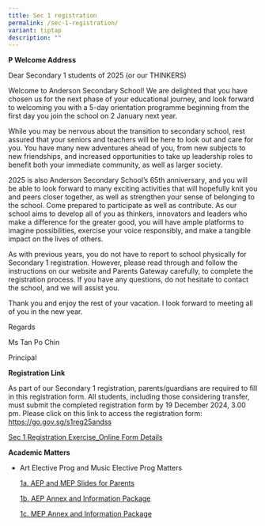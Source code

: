 ```yaml
---
title: Sec 1 registration
permalink: /sec-1-registration/
variant: tiptap
description: ""
---
```

<p><strong>P Welcome Address</strong>
</p>
<p>Dear Secondary 1 students of 2025 (or our THINKERS)</p>
<p>Welcome to Anderson Secondary School! We are delighted that you have chosen
us for the next phase of your educational journey, and look forward to
welcoming you with a 5-day orientation programme beginning from the first
day you join the school on 2 January next year.</p>
<p>While you may be nervous about the transition to secondary school, rest
assured that your seniors and teachers will be here to look out and care
for you. You have many new adventures ahead of you, from new subjects to
new friendships, and increased opportunities to take up leadership roles
to benefit both your immediate community, as well as larger society.</p>
<p>2025 is also Anderson Secondary School’s 65th anniversary, and you will
be able to look forward to many exciting activities that will hopefully
knit you and peers closer together, as well as strengthen your sense of
belonging to the school. Come prepared to participate as well as contribute.
As our school aims to develop all of you as thinkers, innovators and leaders
who make a difference for the greater good, you will have ample platforms
to imagine possibilities, exercise your voice responsibly, and make a tangible
impact on the lives of others.</p>
<p>As with previous years, you do not have to report to school physically
for Secondary 1 registration. However, please read through and follow the
instructions on our website and Parents Gateway carefully, to complete
the registration process. If you have any questions, do not hesitate to
contact the school, and we will assist you.</p>
<p>Thank you and enjoy the rest of your vacation. I look forward to meeting
all of you in the new year.</p>
<p>Regards</p>
<p>Ms Tan Po Chin</p>
<p>Principal</p>
<p></p>
<p><strong>Registration Link</strong>
</p>
<p>As part of our Secondary 1 registration, parents/guardians are required
to fill in this registration form. All students, including those considering
transfer, must submit the completed registration form by 19 December 2024,
3.00 pm. Please click on this link to access the registration form: <a href="https://go.gov.sg/s1reg25andss" rel="noopener noreferrer nofollow" target="_blank">https://go.gov.sg/s1reg25andss</a>
</p>
<p></p>
<p><a href="/files/Temp/2024 Year End/Sec_1_Registration_Exercise_Online_Form_Details.pdf" rel="noopener nofollow" target="_blank">Sec 1 Registration Exercise_Online Form Details</a>
</p>
<p></p>
<p><strong>Academic Matters</strong>
</p>
<ul data-tight="true" class="tight">
<li>
<p>Art Elective Prog and Music Elective Prog Matters</p>
<p><a href="/files/Temp/2024 Year End/1a__AEP_and_MEP_Slides_for_Parents.pdf" rel="noopener nofollow" target="_blank">1a. AEP and MEP Slides for Parents</a>
</p>
<p><a href="/files/Temp/2024 Year End/1b__AEP_Annex_and_Information_Package.pdf" rel="noopener nofollow" target="_blank">1b. AEP Annex and Information Package</a>
</p>
<p><a href="/files/Temp/2024 Year End/1c__MEP_Annex_and_Information_Package.pdf" rel="noopener nofollow" target="_blank">1c. MEP Annex and Information Package</a>
</p>
</li>
</ul>
<p></p>